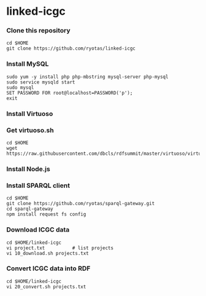 linked-icgc
===========

### Clone this repository
    cd $HOME  
    git clone https://github.com/ryotas/linked-icgc  

### Install MySQL 
    sudo yum -y install php php-mbstring mysql-server php-mysql
    sudo service mysqld start
    sudo mysql
    SET PASSWORD FOR root@localhost=PASSWORD('p');
    exit

### Install Virtuoso  



### Get virtuoso.sh
    cd $HOME
    wget https://raw.githubusercontent.com/dbcls/rdfsummit/master/virtuoso/virtuoso.sh

### Install Node.js



### Install SPARQL client
    cd $HOME
    git clone https://github.com/ryotas/sparql-gateway.git
    cd sparql-gateway
    npm install request fs config

### Download ICGC data  
    cd $HOME/linked-icgc
    vi project.txt          # list projects
    vi 10_download.sh projects.txt

### Convert ICGC data into RDF 
    cd $HOME/linked-icgc
    vi 20_convert.sh projects.txt

